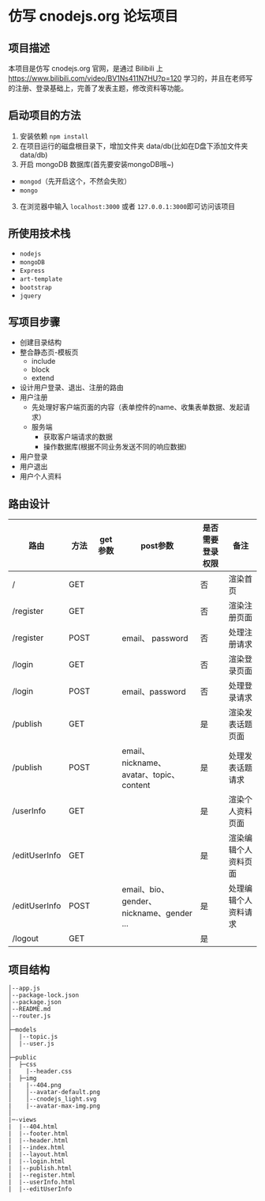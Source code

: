 # 仿写 cnodejs.org 论坛项目

## 项目描述
本项目是仿写 cnodejs.org 官网，是通过 Bilibili 上 https://www.bilibili.com/video/BV1Ns411N7HU?p=120 学习的，并且在老师写的注册、登录基础上，完善了发表主题，修改资料等功能。

## 启动项目的方法
1. 安装依赖 `npm install`
2. 在项目运行的磁盘根目录下，增加文件夹 data/db(比如在D盘下添加文件夹data/db)
2. 开启 mongoDB 数据库(首先要安装mongoDB哦~)
  - `mongod`（先开启这个，不然会失败）
  - `mongo`
3. 在浏览器中输入 `localhost:3000` 或者 `127.0.0.1:3000`即可访问该项目

## 所使用技术栈

- `nodejs`
- `mongoDB`
- `Express`
- `art-template`
- `bootstrap`
- `jquery`

## 写项目步骤
- 创建目录结构
- 整合静态页-模板页
  - include
  - block
  - extend
- 设计用户登录、退出、注册的路由
- 用户注册
  - 先处理好客户端页面的内容（表单控件的name、收集表单数据、发起请求）
  - 服务端
    - 获取客户端请求的数据
    - 操作数据库(根据不同业务发送不同的响应数据)
- 用户登录
- 用户退出
- 用户个人资料

## 路由设计

| 路由          | 方法 | get参数 | post参数                                 | 是否需要登录权限 | 备注                 |
| ------------- | ---- | ------- | ---------------------------------------- | ---------------- | -------------------- |
| /             | GET  |         |                                          | 否               | 渲染首页             |
| /register     | GET  |         |                                          | 否               | 渲染注册页面         |
| /register     | POST |         | email、 password                         | 否               | 处理注册请求         |
| /login        | GET  |         |                                          | 否               | 渲染登录页面         |
| /login        | POST |         | email、password                          | 否               | 处理登录请求         |
| /publish      | GET  |         |                                          | 是               | 渲染发表话题页面     |
| /publish      | POST |         | email、nickname、avatar、topic、content  | 是               | 处理发表话题请求     |
| /userInfo     | GET  |         |                                          | 是               | 渲染个人资料页面     |
| /editUserInfo | GET  |         |                                          | 是               | 渲染编辑个人资料页面 |
| /editUserInfo | POST |         | email、bio、gender、nickname、gender ... | 是               | 处理编辑个人资料请求 |
| /logout       | GET  |         |                                          | 是               |                      |



## 项目结构

```
│--app.js
│--package-lock.json
│--package.json
│--README.md
│--router.js
│
├─models
│  |--topic.js
│  |--user.js
│
├─public
│  ├─css
|    |--header.css 
│  ├─img
|    |--404.png
│    │--avatar-default.png
│    │--cnodejs_light.svg
|	 |--avatar-max-img.png
│  
|─-views
|  |--404.html
|  |--footer.html
|  |--header.html
|  |--index.html
|  |--layout.html
|  |--login.html
|  |--publish.html
|  |--register.html
|  |--userInfo.html
|  |--editUserInfo
```

